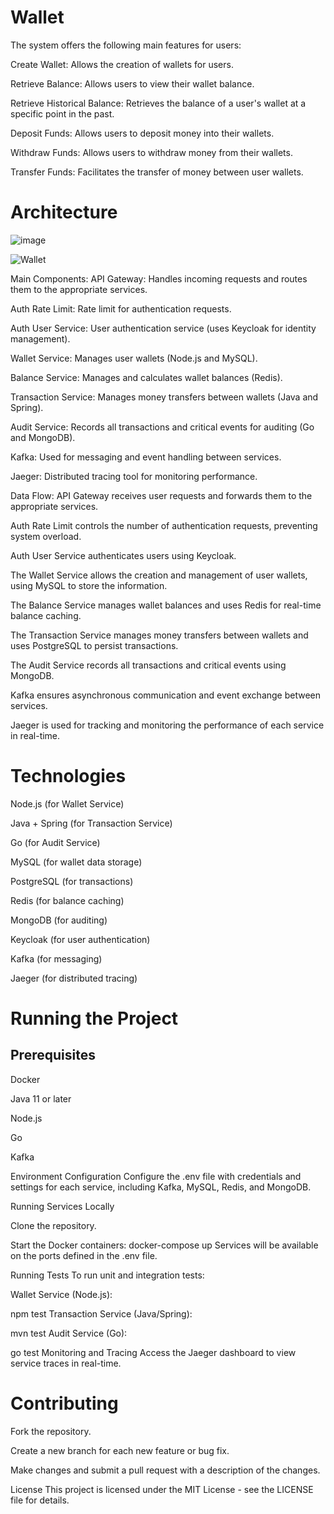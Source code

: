 # Wallet

The system offers the following main features for users:

Create Wallet: Allows the creation of wallets for users.

Retrieve Balance: Allows users to view their wallet balance.

Retrieve Historical Balance: Retrieves the balance of a user's wallet at a specific point in the past.

Deposit Funds: Allows users to deposit money into their wallets.

Withdraw Funds: Allows users to withdraw money from their wallets.

Transfer Funds: Facilitates the transfer of money between user wallets.

# Architecture
![image](https://github.com/user-attachments/assets/dd3322ca-f7de-4525-a600-c94149d96fff)


![Wallet](https://github.com/user-attachments/assets/57c3848b-b180-433e-b9b5-480fe7af83ac)

Main Components:
API Gateway: Handles incoming requests and routes them to the appropriate services.

Auth Rate Limit: Rate limit for authentication requests.

Auth User Service: User authentication service (uses Keycloak for identity management).

Wallet Service: Manages user wallets (Node.js and MySQL).

Balance Service: Manages and calculates wallet balances (Redis).

Transaction Service: Manages money transfers between wallets (Java and Spring).

Audit Service: Records all transactions and critical events for auditing (Go and MongoDB).

Kafka: Used for messaging and event handling between services.

Jaeger: Distributed tracing tool for monitoring performance.

Data Flow:
API Gateway receives user requests and forwards them to the appropriate services.

Auth Rate Limit controls the number of authentication requests, preventing system overload.

Auth User Service authenticates users using Keycloak.

The Wallet Service allows the creation and management of user wallets, using MySQL to store the information.

The Balance Service manages wallet balances and uses Redis for real-time balance caching.

The Transaction Service manages money transfers between wallets and uses PostgreSQL to persist transactions.

The Audit Service records all transactions and critical events using MongoDB.

Kafka ensures asynchronous communication and event exchange between services.

Jaeger is used for tracking and monitoring the performance of each service in real-time.

# Technologies
Node.js (for Wallet Service)

Java + Spring (for Transaction Service)

Go (for Audit Service)

MySQL (for wallet data storage)

PostgreSQL (for transactions)

Redis (for balance caching)

MongoDB (for auditing)

Keycloak (for user authentication)

Kafka (for messaging)

Jaeger (for distributed tracing)


# Running the Project
## Prerequisites

Docker

Java 11 or later

Node.js

Go

Kafka

Environment Configuration Configure the .env file with credentials and settings for each service, including Kafka, MySQL, Redis, and MongoDB.

Running Services Locally

Clone the repository.

Start the Docker containers:
docker-compose up
Services will be available on the ports defined in the .env file.

Running Tests To run unit and integration tests:

Wallet Service (Node.js):

npm test
Transaction Service (Java/Spring):


mvn test
Audit Service (Go):

go test
Monitoring and Tracing Access the Jaeger dashboard to view service traces in real-time.

# Contributing
Fork the repository.

Create a new branch for each new feature or bug fix.

Make changes and submit a pull request with a description of the changes.

License
This project is licensed under the MIT License - see the LICENSE file for details.
